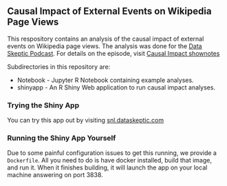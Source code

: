 ## Causal Impact of External Events on Wikipedia Page Views

This respository contains an analysis of the causal impact of external events on Wikipedia page views.  The analysis
was done for the [Data Skeptic Podcast](http://dataskeptic.com/).  For details on the episode, visit [Causal Impact shownotes](http://dataskeptic.com/l/snl-impact)

Subdirectories in this repository are:
* Notebook - Jupyter R Notebook containing example analyses.
* shinyapp - An R Shiny Web application to run causal impact analyses.

### Trying the Shiny App
You can try this app out by visiting [snl.dataskeptic.com](http://snl.dataskeptic.com)

### Running the Shiny App Yourself
Due to some painful configuration issues to get this running, we provide a `Dockerfile`.  All you need to do is have docker installed, build that image, and run it.  When it finishes building, it will launch the app on your local machine answering on port 3838.
